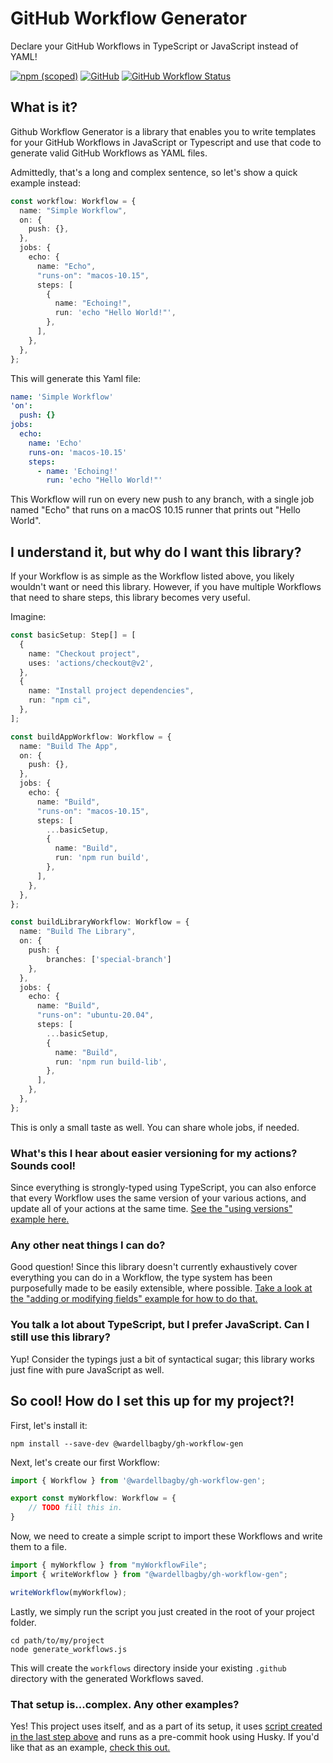 # GitHub Workflow Generator

Declare your GitHub Workflows in TypeScript or JavaScript instead of YAML!

[![npm (scoped)](https://img.shields.io/npm/v/@wardellbagby/gh-workflow-gen?style=for-the-badge)](https://www.npmjs.com/package/@wardellbagby/gh-workflow-gen)
[![GitHub](https://img.shields.io/github/license/wardellbagby/gh-workflow-gen?style=for-the-badge)](https://github.com/wardellbagby/gh-workflow-gen/blob/main/LICENSE.md)
[![GitHub Workflow Status](https://img.shields.io/github/actions/workflow/status/wardellbagby/gh-workflow-gen/Run-all-tests.yml?branch=main&style=for-the-badge)](https://github.com/wardellbagby/gh-workflow-gen/actions?query=workflow%3A%22Run+all+tests%22)

## What is it?

Github Workflow Generator is a library that enables you to write templates for your GitHub Workflows in JavaScript or Typescript and use that code to generate valid GitHub Workflows as YAML files.  

Admittedly, that's a long and complex sentence, so let's show a quick example instead:

```typescript
const workflow: Workflow = {
  name: "Simple Workflow",
  on: {
    push: {},
  },
  jobs: {
    echo: {
      name: "Echo",
      "runs-on": "macos-10.15",
      steps: [
        {
          name: "Echoing!",
          run: 'echo "Hello World!"',
        },
      ],
    },
  },
};
```

This will generate this Yaml file:

```yaml
name: 'Simple Workflow'
'on':
  push: {}
jobs:
  echo:
    name: 'Echo'
    runs-on: 'macos-10.15'
    steps:
      - name: 'Echoing!'
        run: 'echo "Hello World!"'
```

This Workflow will run on every new push to any branch, with a single job named "Echo" that runs on a macOS 10.15 runner that prints out "Hello World".

## I understand it, but why do I want this library?

If your Workflow is as simple as the Workflow listed above, you likely wouldn't want or need this library. However, if you have multiple Workflows that need to share steps, this library becomes very useful.

Imagine:

```typescript
const basicSetup: Step[] = [
  {
    name: "Checkout project",
    uses: 'actions/checkout@v2',
  },
  {
    name: "Install project dependencies",
    run: "npm ci",
  },
];

const buildAppWorkflow: Workflow = {
  name: "Build The App",
  on: {
    push: {},
  },
  jobs: {
    echo: {
      name: "Build",
      "runs-on": "macos-10.15",
      steps: [
        ...basicSetup,
        {
          name: "Build",
          run: 'npm run build',
        },
      ],
    },
  },
};

const buildLibraryWorkflow: Workflow = {
  name: "Build The Library",
  on: {
    push: {
        branches: ['special-branch']
    },
  },
  jobs: {
    echo: {
      name: "Build",
      "runs-on": "ubuntu-20.04",
      steps: [
        ...basicSetup,
        {
          name: "Build",
          run: 'npm run build-lib',
        },
      ],
    },
  },
};
```

This is only a small taste as well. You can share whole jobs, if needed.

### What's this I hear about easier versioning for my actions? Sounds cool!

Since everything is strongly-typed using TypeScript, you can also enforce that every Workflow uses the same version of your various actions, and update all of your actions at the same time. [See the "using versions" example here.](examples/using%20versions/)


### Any other neat things I can do?

Good question! Since this library doesn't currently exhaustively cover everything you can do in a Workflow, the type system has been purposefully made to be easily extensible, where possible. [Take a look at the "adding or modifying fields" example for how to do that.](examples/adding%20or%20modifying%20fields/)

### You talk a lot about TypeScript, but I prefer JavaScript. Can I still use this library?

Yup! Consider the typings just a bit of syntactical sugar; this library works just fine with pure JavaScript as well.


## So cool! How do I set this up for my project?!

First, let's install it:

```shell
npm install --save-dev @wardellbagby/gh-workflow-gen
```

Next, let's create our first Workflow:

```typescript
import { Workflow } from '@wardellbagby/gh-workflow-gen';

export const myWorkflow: Workflow = {
    // TODO fill this in.
}
```

Now, we need to create a simple script to import these Workflows and write them to a file.

```typescript
import { myWorkflow } from "myWorkflowFile";
import { writeWorkflow } from "@wardellbagby/gh-workflow-gen";

writeWorkflow(myWorkflow);
```

Lastly, we simply run the script you just created in the root of your project folder.

```shell
cd path/to/my/project
node generate_workflows.js
```

This will create the `workflows` directory inside your existing `.github` directory with the generated Workflows saved.

### That setup is...complex. Any other examples?

Yes! This project uses itself, and as a part of its setup, it uses [script created in the last step above](scripts/generate_workflows.ts) and runs as a pre-commit hook using Husky. If you'd like that as an example, [check this out.](.husky/pre-commit)
